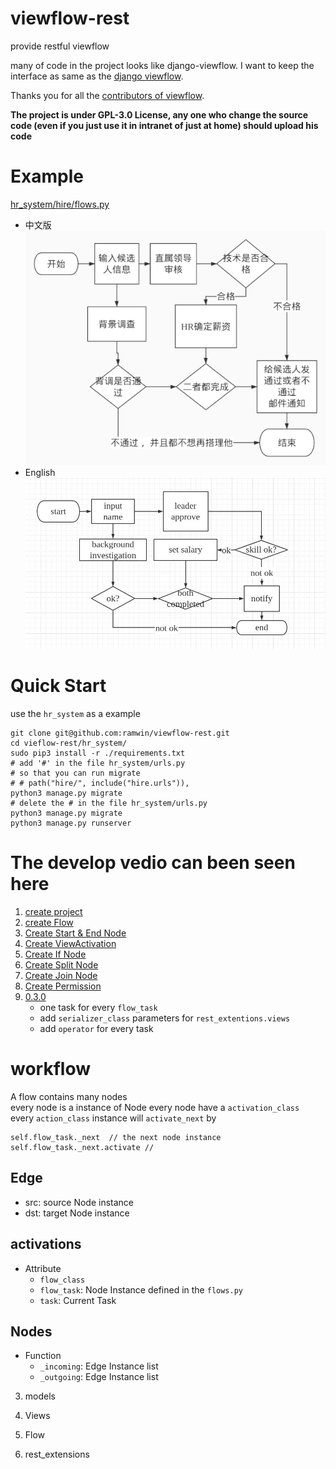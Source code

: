# viewflow-rest


provide restful viewflow 

many of code in the project looks like django-viewflow. I want to keep the interface as same as the [django viewflow](https://github.com/viewflow/viewflow).

Thanks you for all the [contributors of viewflow](https://github.com/viewflow/viewflow/graphs/contributors).

**The project is under GPL-3.0 License, any one who change the source code (even if you just use it in intranet of just at home) should upload his code**

# Example
[hr_system/hire/flows.py](./hr_system/hire/flow.py)
* 中文版  
![](./hr_system/招聘流程.jpg)
* English  
![](./hr_system/flow.jpg)

# Quick Start
use the `hr_system` as a example


    git clone git@github.com:ramwin/viewflow-rest.git
    cd vieflow-rest/hr_system/
    sudo pip3 install -r ./requirements.txt
    # add '#' in the file hr_system/urls.py
    # so that you can run migrate
    # # path("hire/", include("hire.urls")),
    python3 manage.py migrate
    # delete the # in the file hr_system/urls.py
    python3 manage.py migrate
    python3 manage.py runserver


# The develop vedio can been seen here
1. [create project](https://www.bilibili.com/video/BV1Zi4y157k4)
2. [create Flow](https://www.bilibili.com/video/BV1Uy4y1B7pR)
3. [Create Start & End Node](https://www.bilibili.com/video/BV1cv411r7Pe/)
4. [Create ViewActivation](https://www.bilibili.com/video/BV185411L7CZ/)
5. [Create If Node](https://www.bilibili.com/video/BV1sp4y1678D/)
6. [Create Split Node](https://www.bilibili.com/video/BV1sp4y1678D/)
7. [Create Join Node](https://www.bilibili.com/video/BV15i4y1L7ao/)
8. [Create Permission](https://www.bilibili.com/video/BV1vD4y197Dr/)
9. [0.3.0](https://www.bilibili.com/video/BV1Av411r73n/)
    * one task for every `flow_task`
    * add `serializer_class` parameters for `rest_extentions.views`
    * add `operator` for every task


# workflow
A flow contains many nodes  
every node is a instance of Node
every node have a `activation_class`  
every `action_class` instance will `activate_next` by
```
self.flow_task._next  // the next node instance
self.flow_task._next.activate // 
```

## Edge
* src: source Node instance
* dst: target Node instance

## activations
* Attribute
    * `flow_class`
    * `flow_task`: Node Instance defined in the `flows.py`
    * `task`: Current Task

## Nodes
* Function
    * `_incoming`: Edge Instance list
    * `_outgoing`: Edge Instance list

3. models

4. Views

6. Flow


9. rest_extensions

